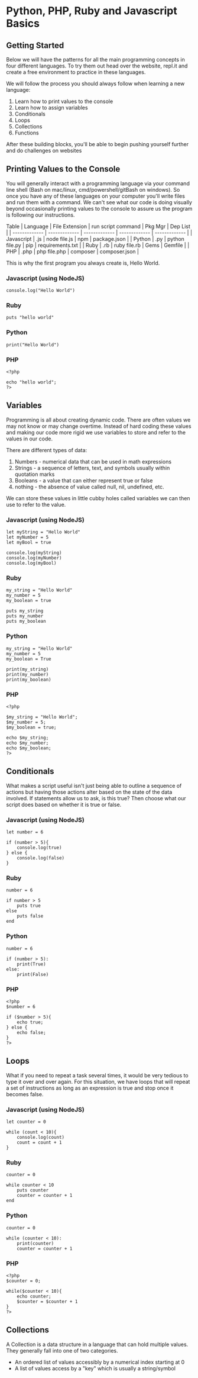 # Python, PHP, Ruby and Javascript Basics

## Getting Started
Below we will have the patterns for all the main programming concepts in four different languages. To try them out head over the website, repl.it and create a free environment to practice in these languages.

We will follow the process you should always follow when learning a new language:
1. Learn how to print values to the console
2. Learn how to assign variables
3. Conditionals
4. Loops
5. Collections
6. Functions


After these building blocks, you'll be able to begin pushing yourself further and do challenges on websites


## Printing Values to the Console
You will generally interact with a programming language via your command line shell (Bash on mac/linux, cmd/powershell/gitBash on windows). So once you have any of these languages on your computer you'll write files and run them with a command. We can't see what our code is doing visually beyond occasionally printing values to the console to assure us the program is following our instructions.

Table
| Language  | File Extension | run script command  | Pkg Mgr | Dep List  |
| ------------- | ------------- | ------------- | ------------- | ------------- |
| Javascript  | .js  | node file.js  | npm  | package.json  |
| Python  | .py  | python file.py  | pip  | requirements.txt  |
| Ruby  | .rb  | ruby file.rb  | Gems  | Gemfile  |
| PHP  | .php  | php file.php  | composer  | composer.json  | 



This is why the first program you always create is, Hello World.

### Javascript (using NodeJS)
```
console.log("Hello World")
```
### Ruby
```
puts "hello world"
```
### Python
```
print("Hello World")
```
### PHP
```
<?php

echo "hello world";
?>
```


## Variables
Programming is all about creating dynamic code. There are often values we may not know or may change overtime. Instead of hard coding these values and making our code more rigid we use variables to store and refer to the values in our code.

There are different types of data:
1. Numbers - numerical data that can be used in math expressions
2. Strings - a sequence of letters, text, and symbols usually within quotation marks
3. Booleans - a value that can either represent true or false
4. nothing - the absence of value called null, nil, undefined, etc.

We can store these values in little cubby holes called variables we can then use to refer to the value.

### Javascript (using NodeJS)
```
let myString = "Hello World"
let myNumber = 5
let myBool = true

console.log(myString)
console.log(myNumber)
console.log(myBool)
```
### Ruby
```
my_string = "Hello World"
my_number = 5
my_boolean = true

puts my_string
puts my_number
puts my_boolean
```
### Python
```
my_string = "Hello World"
my_number = 5
my_boolean = True

print(my_string)
print(my_number)
print(my_boolean)
```
### PHP
```
<?php

$my_string = "Hello World";
$my_number = 5;
$my_boolean = true;

echo $my_string;
echo $my_number;
echo $my_boolean;
?>
```

## Conditionals
What makes a script useful isn't just being able to outline a sequence of actions but having those actions alter based on the state of the data involved. If statements allow us to ask, is this true? Then choose what our script does based on whether it is true or false.

### Javascript (using NodeJS)
```
let number = 6

if (number > 5){
    console.log(true)
} else {
    console.log(false)
}

```
### Ruby
```
number = 6

if number > 5
    puts true
else
    puts false
end
```
### Python
```
number = 6

if (number > 5):
    print(True)
else:
    print(False)
```
### PHP
```
<?php
$number = 6

if ($number > 5){
    echo true;
} else {
    echo false;
}
?>
```


## Loops
What if you need to repeat a task several times, it would be very tedious to type it over and over again. For this situation, we have loops that will repeat a set of instructions as long as an expression is true and stop once it becomes false.

### Javascript (using NodeJS)
```
let counter = 0

while (count < 10){
    console.log(count)
    count = count + 1
}
```
### Ruby
```
counter = 0

while counter < 10
    puts counter
    counter = counter + 1
end
```
### Python
```
counter = 0

while (counter < 10):
    print(counter)
    counter = counter + 1
```
### PHP
```
<?php
$counter = 0;

while($counter < 10){
    echo counter;
    $counter = $counter + 1
}
?>
```

## Collections
A Collection is a data structure in a language that can hold multiple values. They generally fall into one of two categories.

* An ordered list of values accessibly by a numerical index starting at 0
* A list of values access by a "key" which is usually a string/symbol
